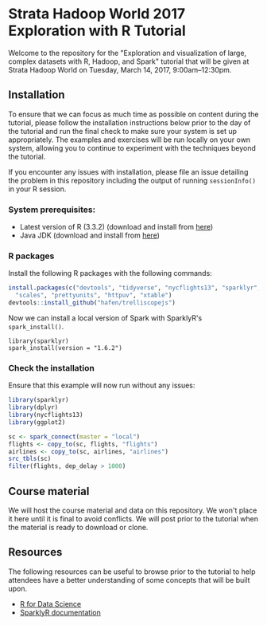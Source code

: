 # Strata Hadoop World 2017 Exploration with R Tutorial

Welcome to the repository for the "Exploration and visualization of large, complex datasets with R, Hadoop, and Spark" tutorial that will be given at Strata Hadoop World on Tuesday, March 14, 2017, 9:00am–12:30pm.

## Installation

To ensure that we can focus as much time as possible on content during the tutorial, please follow the installation instructions below prior to the day of the tutorial and run the final check to make sure your system is set up appropriately. The examples and exercises will be run locally on your own system, allowing you to continue to experiment with the techniques beyond the tutorial.

If you encounter any issues with installation, please file an issue detailing the problem in this repository including the output of running `sessionInfo()` in your R session.

### System prerequisites:

- Latest version of R (3.3.2) (download and install from [here](https://cran.rstudio.com/))
- Java JDK (download and install from [here](http://www.oracle.com/technetwork/java/javase/downloads/jdk8-downloads-2133151.html))

### R packages

Install the following R packages with the following commands:

```r
install.packages(c("devtools", "tidyverse", "nycflights13", "sparklyr", "digest",
  "scales", "prettyunits", "httpuv", "xtable")
devtools::install_github("hafen/trelliscopejs")
```

Now we can install a local version of Spark with SparklyR's `spark_install()`.

```
library(sparklyr)
spark_install(version = "1.6.2")
```

### Check the installation

Ensure that this example will now run without any issues:

```r
library(sparklyr)
library(dplyr)
library(nycflights13)
library(ggplot2)

sc <- spark_connect(master = "local")
flights <- copy_to(sc, flights, "flights")
airlines <- copy_to(sc, airlines, "airlines")
src_tbls(sc)
filter(flights, dep_delay > 1000)
```

## Course material

We will host the course material and data on this repository. We won't place it here until it is final to avoid conflicts. We will post prior to the tutorial when the material is ready to download or clone.

## Resources

The following resources can be useful to browse prior to the tutorial to help attendees have a better understanding of some concepts that will be built upon.

- [R for Data Science](http://r4ds.had.co.nz/)
- [SparklyR documentation](http://spark.rstudio.com/dplyr.html)

